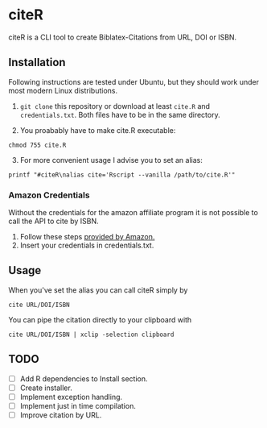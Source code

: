 # citeR
citeR is a CLI tool to create Biblatex-Citations from URL, DOI or ISBN.

## Installation
Following instructions are tested under Ubuntu, but they should work under most modern Linux distributions.

1. `git clone` this repository or download at least `cite.R` and `credentials.txt`. Both files have to be in the same directory.

2. You proabably have to make cite.R executable:
```
chmod 755 cite.R
```
3. For more convenient usage I advise you to set an alias:
```
printf "#citeR\nalias cite='Rscript --vanilla /path/to/cite.R'"
```

### Amazon Credentials
Without the credentials for the amazon affiliate program it is not possible to call the API to cite by ISBN.

1. Follow these steps [provided by Amazon.](https://docs.aws.amazon.com/AWSECommerceService/latest/GSG/GettingStarted.html)
2. Insert your credentials in credentials.txt.

## Usage
When you've set the alias you can call citeR simply by
```
cite URL/DOI/ISBN
```
You can pipe the citation directly to your clipboard with
```
cite URL/DOI/ISBN | xclip -selection clipboard
```

## TODO
- [ ] Add R dependencies to Install section.
- [ ] Create installer.
- [ ] Implement exception handling.
- [ ] Implement just in time compilation.
- [ ] Improve citation by URL.
